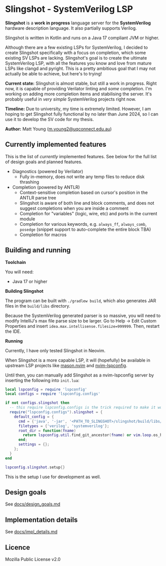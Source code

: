 # Slingshot - SystemVerilog LSP
**Slingshot** is a **work in progress** language server for the **SystemVerilog** hardware description language.
It also partially supports Verilog.

Slingshot is written in Kotlin and runs on a Java 17 compliant JVM or higher.

Although there are a few existing LSPs for SystemVerilog, I decided to create Slingshot specifically with a
focus on completion, which some existing SV LSPs are lacking. Slingshot's goal is to create the ultimate 
SystemVerilog LSP, with all the features you know and love from mature LSPs like clangd and pyright. This is
a pretty ambitious goal that I may not actually be able to achieve, but here's to trying!

**Current state:** Slingshot is almost stable, but still a work in progress. Right now, it is capable of providing
Verilator linting and _some_ completion. I'm working on adding more completion items and stabilising the
server. It's probably useful in _very simple_ SystemVerilog projects right now.

**Timeline:** Due to university, my time is extremely limited. However, I am hoping to get Slingshot fully
functional by no later than June 2024, so I can use it to develop the SV code for my thesis.

**Author:** Matt Young (m.young2@uqconnect.edu.au)

## Currently implemented features
This is the list of _currently_ implemented features. See below for the full list of design goals and planned
features.

- Diagnostics (powered by Verilator)
  - Fully in-memory, does not write any temp files to reduce disk thrashing
- Completion (powered by ANTLR)
  - Context-sensitive completion based on cursor's position in the ANTLR parse tree 
  - Slingshot is aware of both line and block comments, and does not suggest completions when you are inside
    a comment
  - Completion for "variables" (logic, wire, etc) and ports in the current module
  - Completion for various keywords, e.g. `always_ff`, `always_comb`, `posedge` (snippet support to auto-complete the entire block TBA)
  - Completion for macros

## Building and running
**Toolchain**

You will need:
- Java 17 or higher

**Building Slingshot**

The program can be built with `./gradlew build`, which also generates JAR files in the `build/libs` directory.

Because the SystemVerilog generated parser is so massive, you will need to modify IntelliJ's max file parse
size to be larger. Go to Help -> Edit Custom Properties and insert `idea.max.intellisense.filesize=999999`.
Then, restart the IDE.

**Running**

Currently, I have only tested Slingshot in Neovim.

When Slingshot is a more capable LSP, it will (hopefully) be available in upstream LSP projects like
[mason.nvim](https://github.com/williamboman/mason.nvim) and [nvim-lspconfig](https://github.com/neovim/nvim-lspconfig).

Until then, you can manually add Slingshot as a nvim-lspconfig server by inserting the following into `init.lua`:

```lua
local lspconfig = require 'lspconfig'
local configs = require 'lspconfig.configs'

if not configs.slingshot then
  -- this require lspconfig.configs is the trick required to make it work
  require("lspconfig.configs").slingshot = {
    default_config = {
      cmd = {'java', '-jar', '<PATH_TO_SLINGSHOT>/slingshot/build/libs/slingshot-1.0-SNAPSHOT-all.jar'};
      filetypes = {'verilog', 'systemverilog'};
      root_dir = function(fname)
        return lspconfig.util.find_git_ancestor(fname) or vim.loop.os_homedir()
      end;
      settings = {};
    };
  }
end

lspconfig.slingshot.setup{}
```

This is the setup I use for development as well.

## Design goals
See [docs/design_goals.md](docs/design_goals.md)

## Implementation details
See [docs/impl_details.md](docs/impl_details.md)

## Licence
Mozilla Public License v2.0
